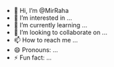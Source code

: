 - 👋 Hi, I’m @MirRaha
- 👀 I’m interested in ...
- 🌱 I’m currently learning ...
- 💞️ I’m looking to collaborate on ...
- 📫 How to reach me ...
- 😄 Pronouns: ...
- ⚡ Fun fact: ...

<!---
MirRaha/MirRaha is a ✨ special ✨ repository because its `README.md` (this file) appears on your GitHub profile.
You can click the Preview link to take a look at your changes.
--->
